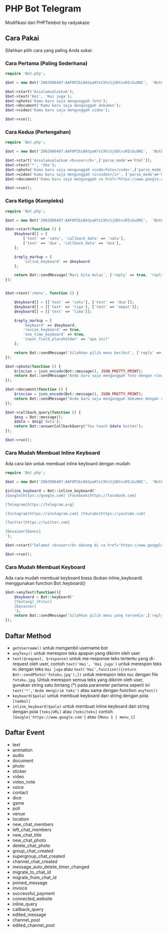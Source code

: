 # PHP Bot Telegram 

Modifikasi dari PHPTelebot by radyakaze

## Cara Pakai

Silahkan pilih cara yang paling Anda sukai:

### Cara Pertama (Paling Sederhana)

```php
require 'Bot.php';

$bot = new Bot('2062986487:AAF8P2bi0AtpaKYsCXhcSjGDtvsRIcGuONI',  'BotLatihan123Bot');

$bot->start('Assalamualaikum');
$bot->text('Hai', 'Hai juga');
$bot->photo('Kamu baru saja mengunggah foto');
$bot->document('Kamu baru saja mengunggah dokumen');
$bot->video('Kamu baru saja mengunggah video');

$bot->run();
```

### Cara Kedua (Pertengahan)

```php
require 'Bot.php';

$bot = new Bot('2062986487:AAF8P2bi0AtpaKYsCXhcSjGDtvsRIcGuONI',  'BotLatihan123Bot');

$bot->start('Assalamualaikum <b>user</b>',['parse_mode'=>'html']);
$bot->text('*', 'Oke');
$bot->photo('Kamu baru saja mengunggah <code>foto</code>',['parse_mode'=>'html']);
$bot->video('Kamu baru saja mengunggah <i>video</i>', ['parse_mode'=>'html', 'reply' => true]);
$bot->document('Kamu baru saja mengunggah <a href="https://www.google.com">dokumen</a>',['parse_mode'=>'html','disable_web_page_preview'=>true]);

$bot->run();

```
### Cara Ketiga (Kompleks)

```php
require 'Bot.php';

$bot = new Bot('2062986487:AAF8P2bi0AtpaKYsCXhcSjGDtvsRIcGuONI',  'BotLatihan123Bot');

$bot->start(function () {
    $keyboard[] = [
        ['text' => 'satu', 'callback_data' => 'satu'],
        ['text' => 'dua', 'callback_data' => 'dua'],
    ];

    $reply_markup = [
        'inline_keyboard' => $keyboard
    ];

    return Bot::sendMessage('Mari kita mulai', ['reply' => true, 'reply_markup' => $reply_markup]);
});


$bot->text('/menu', function () {

    $keyboard[] = [['text' => 'satu'], ['text' => 'dua']];
    $keyboard[] = [['text' => 'tiga'], ['text' => 'empat']];
    $keyboard[] = [['text' => 'lima']];

    $reply_markup = [
        'keyboard' => $keyboard,
        'resize_keyboard' => true,
        'one_time_keyboard' => true,
        'input_field_placeholder' => 'apa ini?'
    ];

    return Bot::sendMessage('Silahkan pilih menu berikut', ['reply' => true, 'reply_markup' => $reply_markup]);
});

$bot->photo(function () {
    $rincian = json_encode(Bot::message(), JSON_PRETTY_PRINT);
    return Bot::sendMessage("Anda baru saja mengunggah foto dengan rincian sebagai berikut:\n$rincian");
});

$bot->document(function () {
    $rincian = json_encode(Bot::message(), JSON_PRETTY_PRINT);
    return Bot::sendMessage("Anda baru saja mengunggah dokumen dengan rincian sebagai berikut:\n$rincian");
});

$bot->callback_query(function () {
    $msg = Bot::message();
    $data = $msg['data'];
    return Bot::answerCallbackQuery("You touch $data button");
});

$bot->run();
```
### Cara Mudah Membuat Inline Keyboard

Ada cara lain untuk membuat inline keyboard dengan mudah:
```php
require 'Bot.php';

$bot = new Bot('2062986487:AAF8P2bi0AtpaKYsCXhcSjGDtvsRIcGuONI',  'BotLatihan123Bot');

$inline_keyboard = Bot::inline_keyboard('
[Google|https://google.com] [Facebook|https://facebook.com]

[Telegram|https://telegram.org]

[Instagram|https://instagram.com] [Youtube|https://youtube.com]

[Twitter|https://twitter.com]

[Desainer|Danns]
');

$bot->start("Selamat <b>user</b> datang di <a href='https://www.googgle.com'>Google</a>",['parse_mode'=>'html','reply'=>true,'disable_web_page_preview'=>true,'reply_markup'=>$inline_keyboard]);

$bot->run();
```
### Cara Mudah Membuat Keyboard

Ada cara mudah membuat keyboard biasa (bukan inline_keyboard) menggunakan function Bot::keyboard()
```php
$bot->anyText(function(){
    $keyboard = Bot::keyboard('
    [Tentang] [Fitur]
    [Desainer]
    ');
    return Bot::sendMessage('Silahkan pilih menu yang tersedia',['reply'=>true,'reply_markup'=>$keyboard]);
});
```
## Daftar Method

- `getUsername()` untuk mengambil username bot
- `anyTexy()` untuk merespon teks apapun yang dikirim oleh user
- `text($request, $response)` untuk me-response teks tertentu yang di-request oleh user, contoh `text('Hai', 'Hai juga')` untuk merespon teks `Hi` dengan teks `Hai juga` atau `text('Hai',function(){return Bot::sendPhoto('fotoku.jpg');})` untuk merespon teks `Hai` dengan file `fotoku.jpg`. Untuk merespon semua teks yang dikirim oleh user, gunakan string satu bintang (*) pada parameter pertama seperti ini `text('*','Anda mengirim teks')` atau sama dengan function `anyText()` 
- `keyboard($pola)` untuk membuat keyboard dari string dengan pola `[tombol]`
- `inline_keyboard($pola)` untuk membuat inline keyboard dari string dengan pola `[teks|URL]` atau `[teks|teks]` contoh `[Google|'https://www.google.com']` atau `[Menu 1 | menu_1]`
## Daftar Event

- text
- animation
- audio
- document
- photo
- sticker
- video
- video_note
- voice
- contact
- dice
- game
- poll
- venue
- location
- new_chat_members
- left_chat_members
- new_chat_title
- new_chat_photo
- delete_chat_photo
- group_chat_created
- supergroup_chat_created
- channel_chat_created
- message_auto_delete_timer_changed
- migrate_to_chat_id
- migrate_from_chat_id
- pinned_message
- invoice
- successful_payment
- connected_website
- inline_query
- callback_query
- edited_message
- channel_post
- edited_channel_post